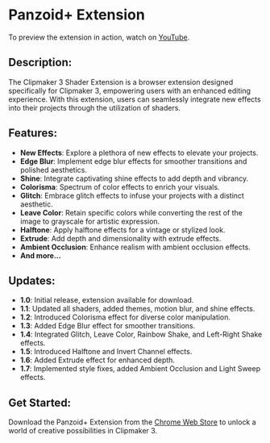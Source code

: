 # Panzoid+ Extension
To preview the extension in action, watch on [YouTube](https://www.youtube.com/watch?v=GGqBQeeZeX4).

## Description:
The Clipmaker 3 Shader Extension is a browser extension designed specifically for Clipmaker 3, empowering users with an enhanced editing experience. With this extension, users can seamlessly integrate new effects into their projects through the utilization of shaders.

## Features:
- **New Effects**: Explore a plethora of new effects to elevate your projects.
- **Edge Blur**: Implement edge blur effects for smoother transitions and polished aesthetics.
- **Shine**: Integrate captivating shine effects to add depth and vibrancy.
- **Colorisma**: Spectrum of color effects to enrich your visuals.
- **Glitch**: Embrace glitch effects to infuse your projects with a distinct aesthetic.
- **Leave Color**: Retain specific colors while converting the rest of the image to grayscale for artistic expression.
- **Halftone**: Apply halftone effects for a vintage or stylized look.
- **Extrude**: Add depth and dimensionality with extrude effects.
- **Ambient Occlusion**: Enhance realism with ambient occlusion effects.
- **And more...**

## Updates:
- **1.0**: Initial release, extension available for download.
- **1.1**: Updated all shaders, added themes, motion blur, and shine effects.
- **1.2**: Introduced Colorisma effect for diverse color manipulation.
- **1.3**: Added Edge Blur effect for smoother transitions.
- **1.4**: Integrated Glitch, Leave Color, Rainbow Shake, and Left-Right Shake effects.
- **1.5**: Introduced Halftone and Invert Channel effects.
- **1.6**: Added Extrude effect for enhanced depth.
- **1.7**: Implemented style fixes, added Ambient Occlusion and Light Sweep effects.

## Get Started:
Download the Panzoid+ Extension from the [Chrome Web Store](https://chromewebstore.google.com/detail/panzoid+/ehnkcfogapldjdcahfdhnfpddedeefpi) to unlock a world of creative possibilities in Clipmaker 3.
